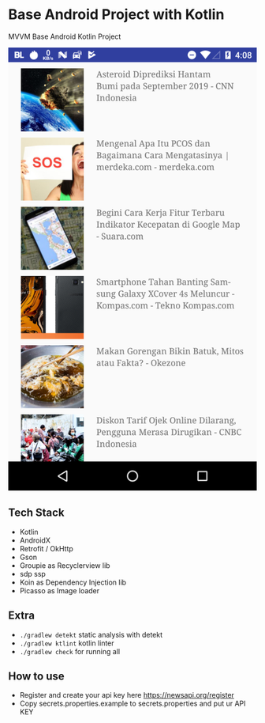 # Base Android Project with Kotlin
MVVM Base Android Kotlin Project


![](ss/ss1.png)

## Tech Stack
- Kotlin
- AndroidX
- Retrofit / OkHttp
- Gson
- Groupie as Recyclerview lib
- sdp ssp
- Koin as Dependency Injection lib
- Picasso as Image loader

## Extra
- `./gradlew detekt` static analysis with detekt
- `./gradlew ktlint` kotlin linter
- `./gradlew check` for running all

## How to use
- Register and create your api key here https://newsapi.org/register
- Copy secrets.properties.example to secrets.properties and put ur API KEY